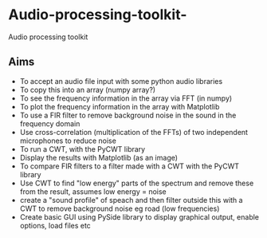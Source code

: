 # Audio-processing-toolkit-
Audio processing toolkit 

## Aims

* To accept an audio file input with some python audio libraries
* To copy this into an array (numpy array?)
* To see the frequency information in the array via FFT (in numpy)
* To plot the frequency information in the array with Matplotlib
* To use a FIR filter to remove background noise in the sound in the frequency domain
* Use cross-correlation (multiplication of the FFTs) of two independent microphones to reduce noise
* To run a CWT, with the PyCWT library
* Display the results with Matplotlib (as an image)
* To compare FIR filters to a filter made with a CWT with the PyCWT library
* Use CWT to find "low energy" parts of the spectrum and remove these from the result, assumes low energy = noise
* create a "sound profile" of speach and then filter outside this with a CWT to remove background noise eg road (low frequencies)
* Create basic GUI using PySide library to display graphical output, enable options, load files etc

